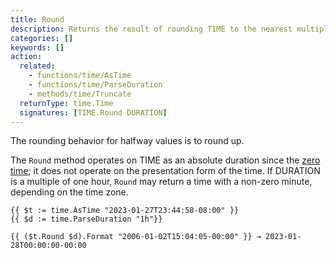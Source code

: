 ```yaml
---
title: Round
description: Returns the result of rounding TIME to the nearest multiple of DURATION since January 1, 0001, 00:00:00 UTC.
categories: []
keywords: []
action:
  related:
    - functions/time/AsTime
    - functions/time/ParseDuration
    - methods/time/Truncate
  returnType: time.Time
  signatures: [TIME.Round DURATION]
---
```


The rounding behavior for halfway values is to round up.

The `Round` method operates on TIME as an absolute duration since the [zero time]; it does not operate on the presentation form of the time. If DURATION is a multiple of one hour, `Round` may return a time with a non-zero minute, depending on the time zone.

```go-html-template
{{ $t := time.AsTime "2023-01-27T23:44:58-08:00" }}
{{ $d := time.ParseDuration "1h"}}

{{ ($t.Round $d).Format "2006-01-02T15:04:05-00:00" }} → 2023-01-28T00:00:00-00:00
```

[zero time]: /getting-started/glossary/#zero-time
